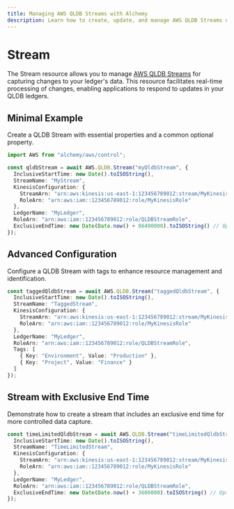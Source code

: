 ```yaml
---
title: Managing AWS QLDB Streams with Alchemy
description: Learn how to create, update, and manage AWS QLDB Streams using Alchemy Cloud Control.
---
```


# Stream

The Stream resource allows you to manage [AWS QLDB Streams](https://docs.aws.amazon.com/qldb/latest/userguide/) for capturing changes to your ledger's data. This resource facilitates real-time processing of changes, enabling applications to respond to updates in your QLDB ledgers.

## Minimal Example

Create a QLDB Stream with essential properties and a common optional property.

```ts
import AWS from "alchemy/aws/control";

const qldbStream = await AWS.QLDB.Stream("myQldbStream", {
  InclusiveStartTime: new Date().toISOString(),
  StreamName: "MyStream",
  KinesisConfiguration: {
    StreamArn: "arn:aws:kinesis:us-east-1:123456789012:stream/MyKinesisStream",
    RoleArn: "arn:aws:iam::123456789012:role/MyKinesisRole"
  },
  LedgerName: "MyLedger",
  RoleArn: "arn:aws:iam::123456789012:role/QLDBStreamRole",
  ExclusiveEndTime: new Date(Date.now() + 86400000).toISOString() // Optional: 1 day later
});
```

## Advanced Configuration

Configure a QLDB Stream with tags to enhance resource management and identification.

```ts
const taggedQldbStream = await AWS.QLDB.Stream("taggedQldbStream", {
  InclusiveStartTime: new Date().toISOString(),
  StreamName: "TaggedStream",
  KinesisConfiguration: {
    StreamArn: "arn:aws:kinesis:us-east-1:123456789012:stream/MyKinesisStream",
    RoleArn: "arn:aws:iam::123456789012:role/MyKinesisRole"
  },
  LedgerName: "MyLedger",
  RoleArn: "arn:aws:iam::123456789012:role/QLDBStreamRole",
  Tags: [
    { Key: "Environment", Value: "Production" },
    { Key: "Project", Value: "Finance" }
  ]
});
```

## Stream with Exclusive End Time

Demonstrate how to create a stream that includes an exclusive end time for more controlled data capture.

```ts
const timeLimitedQldbStream = await AWS.QLDB.Stream("timeLimitedQldbStream", {
  InclusiveStartTime: new Date().toISOString(),
  StreamName: "TimeLimitedStream",
  KinesisConfiguration: {
    StreamArn: "arn:aws:kinesis:us-east-1:123456789012:stream/MyKinesisStream",
    RoleArn: "arn:aws:iam::123456789012:role/MyKinesisRole"
  },
  LedgerName: "MyLedger",
  RoleArn: "arn:aws:iam::123456789012:role/QLDBStreamRole",
  ExclusiveEndTime: new Date(Date.now() + 3600000).toISOString() // Optional: 1 hour later
});
```